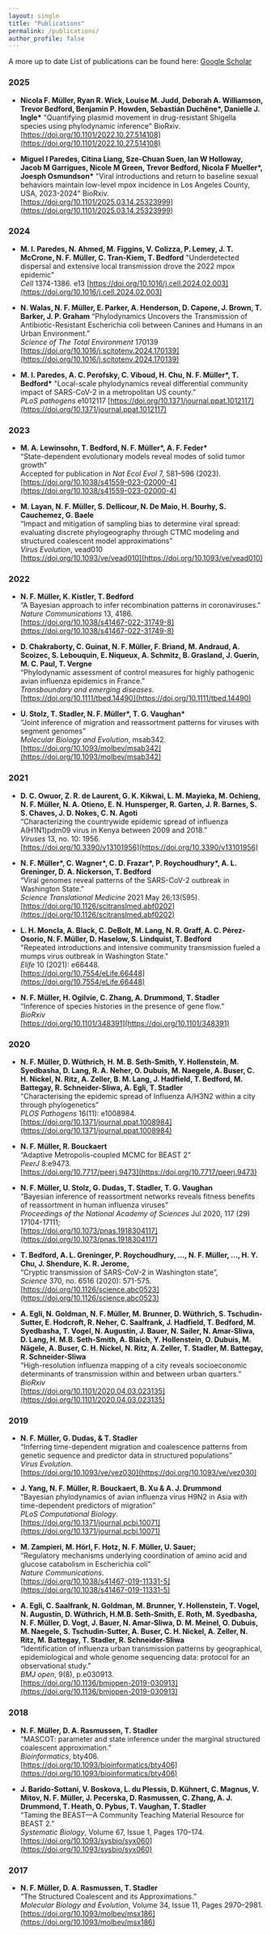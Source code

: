 ```yaml
---
layout: single
title: "Publications"
permalink: /publications/
author_profile: false
---
```


A more up to date List of publications can be found here: [Google Scholar](https://scholar.google.com/citations?user=65FxKNgAAAAJ&hl=en)

### 2025
- **Nicola F. Müller, Ryan R. Wick, Louise M. Judd, Deborah A. Williamson, Trevor Bedford, Benjamin P. Howden, Sebastián Duchêne\*, Danielle J. Ingle\***
  "Quantifying plasmid movement in drug-resistant Shigella species using phylodynamic inference"
  BioRxiv.
  [https://doi.org/10.1101/2022.10.27.514108](https://doi.org/10.1101/2022.10.27.514108)


- **Miguel I Paredes, Citina Liang, Sze-Chuan Suen, Ian W Holloway, Jacob M Garrigues, Nicole M Green, Trevor Bedford, Nicola F Mueller\*, Joesph Osmundson\***
  "Viral introductions and return to baseline sexual behaviors maintain low-level mpox incidence in Los Angeles County, USA, 2023-2024"
  BioRxiv.
  [https://doi.org/10.1101/2025.03.14.25323999](https://doi.org/10.1101/2025.03.14.25323999)


### 2024

- **M. I. Paredes, N. Ahmed, M. Figgins, V. Colizza, P. Lemey, J. T. McCrone, N. F. Müller, C. Tran-Kiem, T. Bedford**
  "Underdetected dispersal and extensive local transmission drove the 2022 mpox epidemic"<br />
  *Cell* 1374-1386. e13
  [https://doi.org/10.1016/j.cell.2024.02.003](https://doi.org/10.1016/j.cell.2024.02.003)

- **N. Walas, N. F. Müller, E. Parker, A. Henderson, D. Capone, J. Brown, T. Barker, J. P. Graham**
  “Phylodynamics Uncovers the Transmission of Antibiotic-Resistant Escherichia coli between Canines and Humans in an Urban Environment.”<br />
  *Science of The Total Environment* 170139
  [https://doi.org/10.1016/j.scitotenv.2024.170139](https://doi.org/10.1016/j.scitotenv.2024.170139)


- **M. I. Paredes, A. C. Perofsky, C. Viboud, H. Chu, N. F. Müller\*, T. Bedford\***
  "Local-scale phylodynamics reveal differential community impact of SARS-CoV-2 in a metropolitan US county.”<br />
  *PLoS pathogens* e1012117
  [https://doi.org/10.1371/journal.ppat.1012117](https://doi.org/10.1371/journal.ppat.1012117)


### 2023
- **M. A. Lewinsohn, T. Bedford, N. F. Müller\*, A. F. Feder\***  
  “State-dependent evolutionary models reveal modes of solid tumor growth”  
  Accepted for publication in *Nat Ecol Evol* 7, 581–596 (2023).  
  [https://doi.org/10.1038/s41559-023-02000-4](https://doi.org/10.1038/s41559-023-02000-4)

- **M. Layan, N. F. Müller, S. Dellicour, N. De Maio, H. Bourhy, S. Cauchemez, G. Baele**  
  “Impact and mitigation of sampling bias to determine viral spread: evaluating discrete phylogeography through CTMC modeling and structured coalescent model approximations”  
  *Virus Evolution*, vead010  
  [https://doi.org/10.1093/ve/vead010](https://doi.org/10.1093/ve/vead010)

### 2022
- **N. F. Müller, K. Kistler, T. Bedford**  
  “A Bayesian approach to infer recombination patterns in coronaviruses."  
  *Nature Communications* 13, 4186.  
  [https://doi.org/10.1038/s41467-022-31749-8](https://doi.org/10.1038/s41467-022-31749-8)

- **D. Chakraborty, C. Guinat, N. F. Müller, F. Briand, M. Andraud, A. Scoizec, S. Lebouquin, E. Niqueux, A. Schmitz, B. Grasland, J. Guerin, M. C. Paul, T. Vergne**  
  “Phylodynamic assessment of control measures for highly pathogenic avian influenza epidemics in France.”  
  *Transboundary and emerging diseases.*  
  [https://doi.org/10.1111/tbed.14490](https://doi.org/10.1111/tbed.14490)

- **U. Stolz, T. Stadler, N. F. Müller\*, T. G. Vaughan\***  
  “Joint inference of migration and reassortment patterns for viruses with segment genomes”  
  *Molecular Biology and Evolution*, msab342.  
  [https://doi.org/10.1093/molbev/msab342](https://doi.org/10.1093/molbev/msab342)

### 2021
- **D. C. Owuor, Z. R. de Laurent, G. K. Kikwai, L. M. Mayieka, M. Ochieng, N. F. Müller, N. A. Otieno, E. N. Hunsperger, R. Garten, J. R. Barnes, S. S. Chaves, J. D. Nokes, C. N. Agoti**  
  “Characterizing the countrywide epidemic spread of influenza A(H1N1)pdm09 virus in Kenya between 2009 and 2018.”  
  *Viruses* 13, no. 10: 1956.  
  [https://doi.org/10.3390/v13101956](https://doi.org/10.3390/v13101956)

- **N. F. Müller\*, C. Wagner\*, C. D. Frazar\*, P. Roychoudhury\*, A. L. Greninger, D. A. Nickerson, T. Bedford**  
  “Viral genomes reveal patterns of the SARS-CoV-2 outbreak in Washington State.”  
  *Science Translational Medicine* 2021 May 26;13(595).  
  [https://doi.org/10.1126/scitranslmed.abf0202](https://doi.org/10.1126/scitranslmed.abf0202)

- **L. H. Moncla, A. Black, C. DeBolt, M. Lang, N. R. Graff, A. C. Pérez-Osorio, N. F. Müller, D. Haselow, S. Lindquist, T. Bedford**  
  "Repeated introductions and intensive community transmission fueled a mumps virus outbreak in Washington State."  
  *Elife* 10 (2021): e66448.  
  [https://doi.org/10.7554/eLife.66448](https://doi.org/10.7554/eLife.66448)

- **N. F. Müller, H. Ogilvie, C. Zhang, A. Drummond, T. Stadler**  
  “Inference of species histories in the presence of gene flow.”  
  *BioRxiv*  
  [https://doi.org/10.1101/348391](https://doi.org/10.1101/348391)

### 2020
- **N. F. Müller, D. Wüthrich, H. M. B. Seth-Smith, Y. Hollenstein, M. Syedbasha, D. Lang, R. A. Neher, O. Dubuis, M. Naegele, A. Buser, C. H. Nickel, N. Ritz, A. Zeller, B. M. Lang, J. Hadfield, T. Bedford, M. Battegay, R. Schneider-Sliwa, A. Egli, T. Stadler**  
  “Characterising the epidemic spread of Influenza A/H3N2 within a city through phylogenetics”  
  *PLOS Pathogens* 16(11): e1008984.  
  [https://doi.org/10.1371/journal.ppat.1008984](https://doi.org/10.1371/journal.ppat.1008984)

- **N. F. Müller, R. Bouckaert**  
  “Adaptive Metropolis-coupled MCMC for BEAST 2”  
  *PeerJ* 8:e9473.  
  [https://doi.org/10.7717/peerj.9473](https://doi.org/10.7717/peerj.9473)

- **N. F. Müller, U. Stolz, G. Dudas, T. Stadler, T. G. Vaughan**  
  “Bayesian inference of reassortment networks reveals fitness benefits of reassortment in human influenza viruses”  
  *Proceedings of the National Academy of Sciences* Jul 2020, 117 (29) 17104-17111;  
  [https://doi.org/10.1073/pnas.1918304117](https://doi.org/10.1073/pnas.1918304117)

- **T. Bedford, A. L. Greninger, P. Roychoudhury, …, N. F. Müller, …, H. Y. Chu, J. Shendure, K. R. Jerome,**  
  “Cryptic transmission of SARS-CoV-2 in Washington state”,  
  *Science* 370, no. 6516 (2020): 571-575.  
  [https://doi.org/10.1126/science.abc0523](https://doi.org/10.1126/science.abc0523)

- **A. Egli, N. Goldman, N. F. Müller, M. Brunner, D. Wüthrich, S. Tschudin-Sutter, E. Hodcroft, R. Neher, C. Saalfrank, J. Hadfield, T. Bedford, M. Syedbasha, T. Vogel, N. Augustin, J. Bauer, N. Sailer, N. Amar-Sliwa, D. Lang, H. M.B. Seth-Smith, A. Blaich, Y. Hollenstein, O. Dubuis, M. Nägele, A. Buser, C. H. Nickel, N. Ritz, A. Zeller, T. Stadler, M. Battegay, R. Schneider-Sliwa**  
  “High-resolution influenza mapping of a city reveals socioeconomic determinants of transmission within and between urban quarters.”  
  *BioRxiv*  
  [https://doi.org/10.1101/2020.04.03.023135](https://doi.org/10.1101/2020.04.03.023135)

### 2019
- **N. F. Müller, G. Dudas, & T. Stadler**  
  “Inferring time-dependent migration and coalescence patterns from genetic sequence and predictor data in structured populations”  
  *Virus Evolution*.  
  [https://doi.org/10.1093/ve/vez030](https://doi.org/10.1093/ve/vez030)

- **J. Yang, N. F. Müller, R. Bouckaert, B. Xu & A. J. Drummond**  
  “Bayesian phylodynamics of avian influenza virus H9N2 in Asia with time-dependent predictors of migration”  
  *PLoS Computational Biology*.  
  [https://doi.org/10.1371/journal.pcbi.10071](https://doi.org/10.1371/journal.pcbi.10071)

- **M. Zampieri, M. Hörl, F. Hotz, N. F. Müller, U. Sauer;**  
  “Regulatory mechanisms underlying coordination of amino acid and glucose catabolism in Escherichia coli”  
  *Nature Communications*.  
  [https://doi.org/10.1038/s41467-019-11331-5](https://doi.org/10.1038/s41467-019-11331-5)

- **A. Egli, C. Saalfrank, N. Goldman, M. Brunner, Y. Hollenstein, T. Vogel, N. Augustin, D. Wüthrich, H.M.B. Seth-Smith, E. Roth, M. Syedbasha, N. F. Müller, D. Vogt, J. Bauer, N. Amar-Sliwa, D. M. Meinel, O. Dubuis, M. Naegele, S. Tschudin-Sutter, A. Buser, C. H. Nickel, A. Zeller, N. Ritz, M. Battegay, T. Stadler, R. Schneider-Sliwa**  
  “Identification of influenza urban transmission patterns by geographical, epidemiological and whole genome sequencing data: protocol for an observational study.”  
  *BMJ open*, 9(8), p.e030913.  
  [https://doi.org/10.1136/bmjopen-2019-030913](https://doi.org/10.1136/bmjopen-2019-030913)

### 2018
- **N. F. Müller, D. A. Rasmussen, T. Stadler**  
  “MASCOT: parameter and state inference under the marginal structured coalescent approximation.”  
  *Bioinformatics*, bty406.  
  [https://doi.org/10.1093/bioinformatics/bty406](https://doi.org/10.1093/bioinformatics/bty406)

- **J. Barido-Sottani, V. Boskova, L. du Plessis, D. Kühnert, C. Magnus, V. Mitov, N. F. Müller, J. Pecerska, D. Rasmussen, C. Zhang, A. J. Drummond, T. Heath, O. Pybus, T. Vaughan, T. Stadler**  
  “Taming the BEAST—A Community Teaching Material Resource for BEAST 2.”  
  *Systematic Biology*, Volume 67, Issue 1, Pages 170–174.  
  [https://doi.org/10.1093/sysbio/syx060](https://doi.org/10.1093/sysbio/syx060)

### 2017
- **N. F. Müller, D. A. Rasmussen, T. Stadler**  
  “The Structured Coalescent and its Approximations.”  
  *Molecular Biology and Evolution*, Volume 34, Issue 11, Pages 2970–2981.  
  [https://doi.org/10.1093/molbev/msx186](https://doi.org/10.1093/molbev/msx186)
